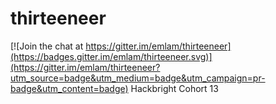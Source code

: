 # thirteeneer

[![Join the chat at https://gitter.im/emlam/thirteeneer](https://badges.gitter.im/emlam/thirteeneer.svg)](https://gitter.im/emlam/thirteeneer?utm_source=badge&utm_medium=badge&utm_campaign=pr-badge&utm_content=badge)
Hackbright Cohort 13
